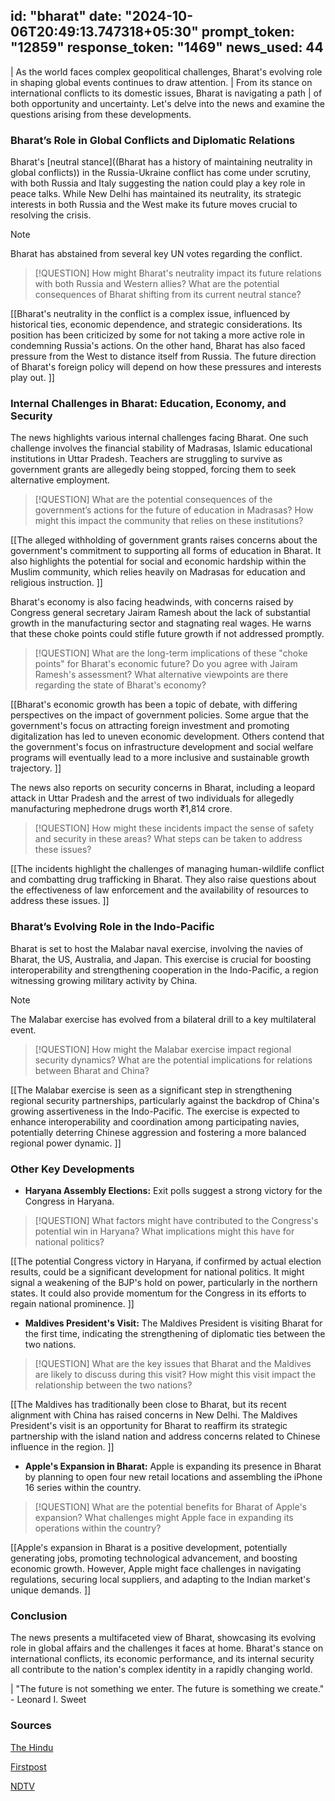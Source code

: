 
id: "bharat"
date: "2024-10-06T20:49:13.747318+05:30"
prompt_token: "12859"
response_token: "1469"
news_used: 44
------
| As the world faces complex geopolitical challenges, Bharat's evolving role in shaping global events continues to draw attention. 
| From its stance on international conflicts to its domestic issues, Bharat is navigating a path 
| of both opportunity and uncertainty. Let's delve into the news and examine the questions arising from these developments.

### Bharat’s Role in Global Conflicts and Diplomatic Relations

Bharat's [neutral stance]((Bharat has a history of maintaining neutrality in global conflicts)) in the Russia-Ukraine conflict has come under scrutiny, with both Russia and Italy suggesting the nation could play a key role in peace talks.  While New Delhi has maintained its neutrality, its strategic interests in both Russia and the West make its future moves crucial to resolving the crisis.

> [!NOTE]
> Bharat has abstained from several key UN votes regarding the conflict.

> [!QUESTION]
> How might Bharat's neutrality impact its future relations with both Russia and Western allies?
> What are the potential consequences of Bharat shifting from its current neutral stance? 

[[Bharat's neutrality in the conflict is a complex issue, influenced by historical ties, economic dependence, and strategic considerations. Its position has been criticized by some for not taking a more active role in condemning Russia's actions. On the other hand, Bharat has also faced pressure from the West to distance itself from Russia. The future direction of Bharat's foreign policy will depend on how these pressures and interests play out. ]]

###  Internal Challenges in Bharat: Education, Economy, and Security

The news highlights various internal challenges facing Bharat.  One such challenge involves the financial stability of Madrasas, Islamic educational institutions in Uttar Pradesh. Teachers are struggling to survive as government grants are allegedly being stopped, forcing them to seek alternative employment.

> [!QUESTION]
> What are the potential consequences of the government’s actions for the future of education in Madrasas? 
> How might this impact the community that relies on these institutions?

[[The alleged withholding of government grants raises concerns about the government's commitment to supporting all forms of education in Bharat. It also highlights the potential for social and economic hardship within the Muslim community, which relies heavily on Madrasas for education and religious instruction. ]]

Bharat's economy is also facing headwinds, with concerns raised by Congress general secretary Jairam Ramesh about the lack of substantial growth in the manufacturing sector and stagnating real wages.  He warns that these choke points could stifle future growth if not addressed promptly.

> [!QUESTION]
> What are the long-term implications of these "choke points" for Bharat's economic future? 
> Do you agree with Jairam Ramesh's assessment? What alternative viewpoints are there regarding the state of Bharat's economy?

[[Bharat's economic growth has been a topic of debate, with differing perspectives on the impact of government policies. Some argue that the government's focus on attracting foreign investment and promoting digitalization has led to uneven economic development. Others contend that the government's focus on infrastructure development and social welfare programs will eventually lead to a more inclusive and sustainable growth trajectory. ]]

The news also reports on security concerns in Bharat, including a leopard attack in Uttar Pradesh and the arrest of two individuals for allegedly manufacturing mephedrone drugs worth ₹1,814 crore.

> [!QUESTION]
> How might these incidents impact the sense of safety and security in these areas?
> What steps can be taken to address these issues?

[[The incidents highlight the challenges of managing human-wildlife conflict and combatting drug trafficking in Bharat. They also raise questions about the effectiveness of law enforcement and the availability of resources to address these issues. ]]

###  Bharat’s Evolving Role in the Indo-Pacific

Bharat is set to host the Malabar naval exercise, involving the navies of Bharat, the US, Australia, and Japan. This exercise is crucial for boosting interoperability and strengthening cooperation in the Indo-Pacific, a region witnessing growing military activity by China. 

> [!NOTE]
> The Malabar exercise has evolved from a bilateral drill to a key multilateral event.

> [!QUESTION]
> How might the Malabar exercise impact regional security dynamics? 
> What are the potential implications for relations between Bharat and China?

[[The Malabar exercise is seen as a significant step in strengthening regional security partnerships, particularly against the backdrop of China's growing assertiveness in the Indo-Pacific. The exercise is expected to enhance interoperability and coordination among participating navies, potentially deterring Chinese aggression and fostering a more balanced regional power dynamic. ]]

###  Other Key Developments

- **Haryana Assembly Elections:**  Exit polls suggest a strong victory for the Congress in Haryana.

> [!QUESTION]
>  What factors might have contributed to the Congress's potential win in Haryana? 
> What implications might this have for national politics?

[[The potential Congress victory in Haryana, if confirmed by actual election results, could be a significant development for national politics.  It might signal a weakening of the BJP's hold on power, particularly in the northern states. It could also provide momentum for the Congress in its efforts to regain national prominence. ]]

- **Maldives President's Visit:** The Maldives President is visiting Bharat for the first time, indicating the strengthening of diplomatic ties between the two nations.

> [!QUESTION]
> What are the key issues that Bharat and the Maldives are likely to discuss during this visit? 
> How might this visit impact the relationship between the two nations?

[[The Maldives has traditionally been close to Bharat, but its recent alignment with China has raised concerns in New Delhi. The Maldives President's visit is an opportunity for Bharat to reaffirm its strategic partnership with the island nation and address concerns related to Chinese influence in the region. ]]

- **Apple's Expansion in Bharat:** Apple is expanding its presence in Bharat by planning to open four new retail locations and assembling the iPhone 16 series within the country.

> [!QUESTION]
> What are the potential benefits for Bharat of Apple's expansion? 
> What challenges might Apple face in expanding its operations within the country?

[[Apple's expansion in Bharat is a positive development, potentially generating jobs, promoting technological advancement, and boosting economic growth. However, Apple might face challenges in navigating regulations, securing local suppliers, and adapting to the Indian market's unique demands. ]]

### Conclusion

The news presents a multifaceted view of Bharat, showcasing its evolving role in global affairs and the challenges it faces at home.  Bharat's stance on international conflicts, its economic performance, and its internal security all contribute to the nation's complex identity in a rapidly changing world.

| "The future is not something we enter. The future is something we create." - Leonard I. Sweet

### Sources

[The Hindu](https://www.thehindu.com/)

[Firstpost](https://www.firstpost.com/)

[NDTV](https://www.ndtv.com/) 

